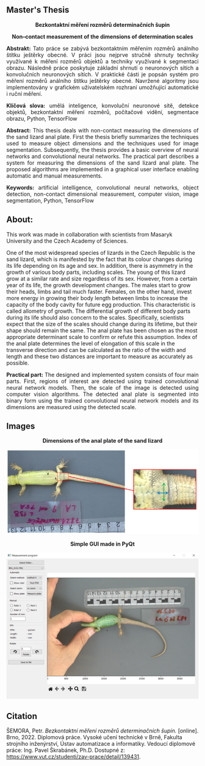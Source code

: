 <p align="center"><b><h2>Master's Thesis</h2></b></p>
<p align="center"><b>Bezkontaktní měření rozměrů determinačních šupin</b></p>
<p align="center"><b>Non–contact measurement of the dimensions of determination scales</b></p>

<p align="justify"> <b>Abstrakt:</b> Tato práce se zabývá bezkontaktním měřením rozměrů análního štítku ještěrky obecné. V práci jsou nejprve stručně shrnuty techniky využívané k měření rozměrů objektů a techniky využívané k segmentaci obrazu. Následně práce poskytuje základní shrnutí o neuronových sítích a konvolučních neuronových sítích. V praktické části je popsán systém pro měření rozměrů análního štítku ještěrky obecné. Navržené algoritmy jsou implementovány v grafickém uživatelském rozhraní umožňující automatické i ruční měření.</p>

<p align="justify"> <b>Klíčová slova:</b> umělá inteligence, konvoluční neuronové sítě, detekce objektů, bezkontaktní měření rozměrů, počítačové vidění, segmentace obrazu, Python, TensorFlow </p>

<p align="justify"> <b>Abstract:</b> This thesis deals with non-contact measuring the dimensions of the sand lizard anal plate. First the thesis briefly summarizes the techniques used to measure object dimensions and the techniques used for image segmentation. Subsequently, the thesis provides a basic overview of neural networks and convolutional neural networks. The practical part describes a system for measuring the dimensions of the sand lizard anal plate. The proposed algorithms are implemented in a graphical user interface enabling automatic and manual measurements.</p>

<p align="justify"> <b>Keywords:</b> artificial intelligence, convolutional neural networks, object detection, non-contact dimensional measurement, computer vision, image segmentation, Python, TensorFlow </p>

## About:
This work was made in collaboration with scientists from Masaryk University and the Czech Academy of Sciences.

One of the most widespread species of lizards in the Czech Republic is the sand lizard, which is manifested by the fact that its colour changes during its life depending on its age and sex. In addition, there is asymmetry in the growth of various body parts, including scales. The young of this lizard grow at a similar rate and size regardless of its sex. However, from a certain year of its life, the growth development changes. The males start to grow their heads, limbs and tail much faster. Females, on the other hand, invest more energy in growing their body length between limbs to increase the capacity of the body cavity for future egg production. This characteristic is called allometry of growth. The differential growth of different body parts during its life should also concern to the scales. Specifically, scientists expect that the size of the scales should change during its lifetime, but their shape should remain the same. The anal plate has been chosen as the most appropriate determinant scale to confirm or refute this assumption. Index of the anal plate determines the level of elongation of this scale in the transverse direction and can be calculated as the ratio of the width and length and these two distances are important to measure as accurately as possible.

<p align="justify"> <b>Practical part:</b>
The designed and implemented system consists of four main parts. First, regions of interest are detected using trained convolutional neural network models. Then, the scale of the image is detected using computer vision algorithms. The detected anal plate is segmented into binary form using the trained convolutional neural network models and its dimensions are measured using the detected scale. </p> 

## Images
<p align="center"><b>Dimensions of the anal plate of the sand lizard</b></p>

![image1](images/img_dimensions.PNG)

<p align="center"><b>Simple GUI made in PyQt</b></p>

![image2](images/img_gui.PNG)



## Citation
ŠEMORA, Petr.  _Bezkontaktní měření rozměrů determinačních šupin._ [online]. Brno, 2022. Diplomová práce. Vysoké učení technické v Brně, Fakulta strojního inženýrství, Ústav automatizace a informatiky. Vedoucí diplomové práce: Ing. Pavel Škrabánek, Ph.D. Dostupné z: https://www.vut.cz/studenti/zav-prace/detail/139431.
